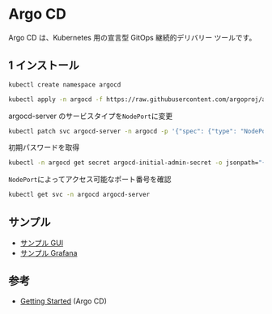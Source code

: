 # Argo CD

Argo CD は、Kubernetes 用の宣言型 GitOps 継続的デリバリー ツールです。

## 1 インストール

```bash
kubectl create namespace argocd
```

```bash
kubectl apply -n argocd -f https://raw.githubusercontent.com/argoproj/argo-cd/stable/manifests/install.yaml
```

argocd-server のサービスタイプを`NodePort`に変更

```bash
kubectl patch svc argocd-server -n argocd -p '{"spec": {"type": "NodePort"}}'
```

初期パスワードを取得

```bash
kubectl -n argocd get secret argocd-initial-admin-secret -o jsonpath="{.data.password}" | base64 -d; echo
```

`NodePort`によってアクセス可能なポート番号を確認

```bash
kubectl get svc -n argocd argocd-server
```

## サンプル

- [サンプル GUI](https://cd.apps.argoproj.io/)
- [サンプル Grafana](https://grafana.apps.argoproj.io/)

## 参考

- [Getting Started](https://argo-cd.readthedocs.io/en/stable/getting_started/) (Argo CD)

